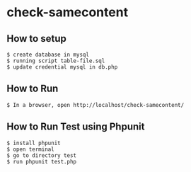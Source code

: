 # check-samecontent



## How to setup
```
$ create database in mysql
$ running script table-file.sql
$ update credential mysql in db.php 

```

## How to Run
```
$ In a browser, open http://localhost/check-samecontent/

```


## How to Run Test using Phpunit
```
$ install phpunit 
$ open terminal
$ go to directory test
$ run phpunit test.php

```



